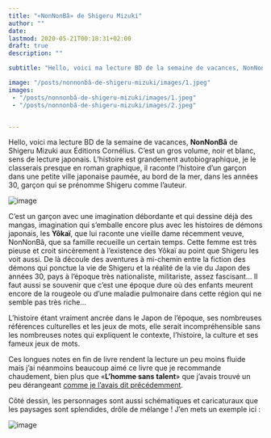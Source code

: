 ```yaml
---
title: "«NonNonBâ» de Shigeru Mizuki"
author: ""
date: 
lastmod: 2020-05-21T00:18:31+02:00
draft: true
description: ""

subtitle: "Hello, voici ma lecture BD de la semaine de vacances, NonNonBâ de Shigeru Mizuki aux Éditions Cornélius. C’est un gros volume, noir et…"

image: "/posts/nonnonbâ-de-shigeru-mizuki/images/1.jpeg" 
images:
 - "/posts/nonnonbâ-de-shigeru-mizuki/images/1.jpeg"
 - "/posts/nonnonbâ-de-shigeru-mizuki/images/2.jpeg"


---
```


Hello, voici ma lecture BD de la semaine de vacances, **NonNonBâ** de Shigeru Mizuki aux Éditions Cornélius. C’est un gros volume, noir et blanc, sens de lecture japonais. L’histoire est grandement autobiographique, je le classerais presque en roman graphique, il raconte l’histoire d’un garçon dans une petite ville japonaise paumée, au bord de la mer, dans les années 30, garçon qui se prénomme Shigeru comme l’auteur. 




![image](/posts/nonnonbâ-de-shigeru-mizuki/images/1.jpeg#layoutTextWidth)



C’est un garçon avec une imagination débordante et qui dessine déjà des mangas, imagination qui s’emballe encore plus avec les histoires de démons japonais, les **Yôkaï**, que lui raconte une vieille dame récemment veuve, NonNonBâ, que sa famille recueille un certain temps. Cette femme est très pieuse et croit sincèrement à l’existence des Yôkaï au point que Shigeru les voit aussi. De là découle des aventures à mi-chemin entre la fiction des démons qui ponctue la vie de Shigeru et la réalité de la vie du Japon des années 30, pays à l’époque très nationaliste, militariste, assez fascisant… Il faut aussi se souvenir que c’est une époque dure où des enfants meurent encore de la rougeole ou d’une maladie pulmonaire dans cette région qui ne semble pas très riche…

L’histoire étant vraiment ancrée dans le Japon de l’époque, ses nombreuses références culturelles et les jeux de mots, elle serait incompréhensible sans les nombreuses notes qui expliquent le contexte, l’histoire, la culture et ses fameux jeux de mots. 

Ces longues notes en fin de livre rendent la lecture un peu moins fluide mais j’ai néanmoins beaucoup aimé ce livre que je recommande chaudement, bien plus que «**L’homme sans talent**» que j’avais trouvé un peu dérangeant [comme je l’avais dit précédemment](https://medium.com/les-lectures-de-farzad/lhomme-sans-talent-de-yoshiharu-tsuge-8931b5f87f02).

Côté dessin, les personnages sont aussi schématiques et caricaturaux que les paysages sont splendides, drôle de mélange ! J’en mets un exemple ici :




![image](/posts/nonnonbâ-de-shigeru-mizuki/images/2.jpeg#layoutTextWidth)
